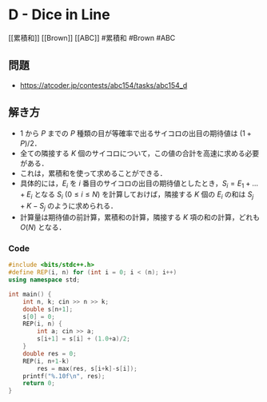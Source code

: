 # D - Dice in Line
[[累積和]] [[Brown]] [[ABC]]
#累積和 #Brown #ABC 

## 問題
- https://atcoder.jp/contests/abc154/tasks/abc154_d

## 解き方
-   $1$ から $P$ までの $P$ 種類の目が等確率で出るサイコロの出目の期待値は $(1 + P )/2$．
- 全ての隣接する $K$ 個のサイコロについて，この値の合計を高速に求める必要がある．
- これは，累積和を使って求めることができる．
- 具体的には，$E_i$ を $i$ 番目のサイコロの出目の期待値としたとき，$S_i = E_1 + \dots +E_i$ となる $S_i\ (0 \leq i \leq N)$ を計算しておけば，隣接する $K$ 個の $E_i$ の和は $S_j+K − S_j$ のように求められる．
- 計算量は期待値の前計算，累積和の計算，隣接する $K$ 項の和の計算，どれも $O(N)$ となる．

### Code
```c++
#include <bits/stdc++.h>
#define REP(i, n) for (int i = 0; i < (n); i++)
using namespace std;

int main() {
	int n, k; cin >> n >> k;
	double s[n+1];
	s[0] = 0;
	REP(i, n) {
		int a; cin >> a;
		s[i+1] = s[i] + (1.0+a)/2;
	}
	double res = 0;
	REP(i, n+1-k)
		res = max(res, s[i+k]-s[i]);
	printf("%.10f\n", res);
	return 0;
}
```